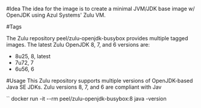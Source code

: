 #Idea
The idea for the image is to create a minimal JVM/JDK base image w/ OpenJDK using Azul Systems' Zulu VM.

#Tags

The Zulu repository peel/zulu-openjdk-busybox provides multiple tagged images. The latest Zulu OpenJDK 8, 7, and 6 versions are:

- 8u25, 8, latest
- 7u72, 7
- 6u56, 6

#Usage
This Zulu repository supports multiple versions of OpenJDK-based Java SE JDKs. Zulu versions 8, 7, and 6 are compliant with Jav

``
docker run -it --rm peel/zulu-openjdk-busybox:8 java -version
```
